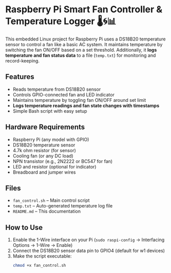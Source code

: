 # Raspberry Pi Smart Fan Controller & Temperature Logger 🌡️🌀📊

This embedded Linux project for Raspberry Pi uses a DS18B20 temperature sensor to control a fan like a basic AC system. It maintains temperature by switching the fan ON/OFF based on a set threshold. Additionally, it **logs temperature and fan status data** to a file (`temp.txt`) for monitoring and record-keeping.

## Features

- Reads temperature from DS18B20 sensor
- Controls GPIO-connected fan and LED indicator
- Maintains temperature by toggling fan ON/OFF around set limit
- **Logs temperature readings and fan state changes with timestamps**
- Simple Bash script with easy setup

## Hardware Requirements

- Raspberry Pi (any model with GPIO)
- DS18B20 temperature sensor
- 4.7k ohm resistor (for sensor)
- Cooling fan (or any DC load)
- NPN transistor (e.g., 2N2222 or BC547 for fan)
- LED and resistor (optional for indicator)
- Breadboard and jumper wires

## Files

- `fan_control.sh` – Main control script
- `temp.txt` – Auto-generated temperature log file
- `README.md` – This documentation

## How to Use

1. Enable the 1-Wire interface on your Pi (`sudo raspi-config` → Interfacing Options → 1-Wire → Enable)
2. Connect the DS18B20 sensor data pin to GPIO4 (default for w1 devices)
3. Make the script executable:
   ```bash
   chmod +x fan_control.sh
